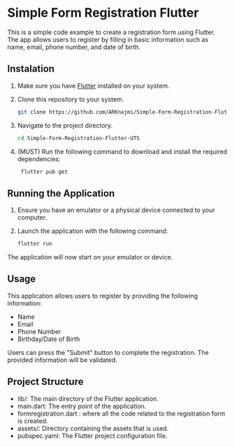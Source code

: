 # Simple Form Registration Flutter

This is a simple code example to create a registration form using Flutter. The app allows users to register by filling in basic information such as name, email, phone number, and date of birth.

## Instalation

1. Make sure you have [Flutter](https://flutter.dev/docs/get-started/install) installed on your system.

2. Clone this repository to your system.

   ```bash
   git clone https://github.com/ARKnajmi/Simple-Form-Registration-Flutter-UTS.git

3. Navigate to the project directory.
   
    ```bash
   cd Simple-Form-Registration-Flutter-UTS

4. (MUST) Run the following command to download and install the required dependencies: 
   
   ```bash
    flutter pub get

## Running the Application

1. Ensure you have an emulator or a physical device connected to your computer.
   
2. Launch the application with the following command:
    ```bash
    flutter run
    
The application will now start on your emulator or device.

## Usage

This application allows users to register by providing the following information:

- Name
- Email
- Phone Number
- Birthday/Date of Birth
  
Users can press the "Submit" button to complete the registration. The provided information will be validated.

## Project Structure

- lib/: The main directory of the Flutter application.
- main.dart: The entry point of the application.
- formregistration.dart : where all the code related to the registration form is created.
- assets/: Directory containing the assets that is used.
- pubspec.yaml: The Flutter project configuration file.
